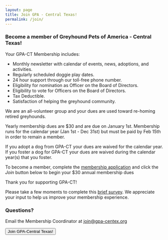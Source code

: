 ```yaml
---
layout: page
title: Join GPA - Central Texas!
permalink: /join/
---
```


### Become a member of Greyhound Pets of America - Central Texas!

Your GPA-CT Membership includes:

* Monthly newsletter with calendar of events, news, adoptions, and activities.
* Regularly scheduled doggie play dates.
* 24 hour support through our toll-free phone number.
* Eligibility for nomination as Officer on the Board of Directors.
* Eligibility to vote for Officers on the Board of Directors.
* Tax Deductible.
* Satisfaction of helping the greyhound community.

We are an all-volunteer group and your dues are used toward re-homing retired greyhounds.

Yearly membership dues are $30 and are due on January 1st.  Membership runs for the calendar
year (Jan 1st - Dec 31st) but must be paid by Feb 15th in order to remain a member.

If you adopt a dog from GPA-CT your dues are waived for the calendar year.  If you foster a dog
for GPA-CT your dues are waived during the calendar year(s) that you foster.

To become a member, complete the
[membership application](https://docs.google.com/forms/d/1HGN69_7btJvldsldQ3vuew0r7k84d4UvpLB76rIO8IQ/viewform)
and click the _Join_ button below to begin your $30 annual membership dues

Thank you for supporting GPA-CT!

Please take a few moments to complete this [brief survey](https://docs.google.com/forms/d/1HbrgBcaOxCdETGGfanqsEOQbJhoCL_9628qqf_f6flc/viewform).
We appreciate your input to help us improve your membership experience.

### Questions?

Email the Membership Coordinator at [join@gpa-centex.org](mailto:join@gpa-centex.org)

<div class="text-center">
<form action="https://www.paypal.com/cgi-bin/webscr" method="post">
  <input type="hidden" name="cmd" value="_s-xclick">
  <input type="hidden" name="hosted_button_id" value="3594444">
  <input type="hidden" name="item_name" value="Membership Dues">
  <input type="submit" name="submit" value="Join GPA-Central Texas!" class="btn btn-lg btn-success">
</form>
</div>
